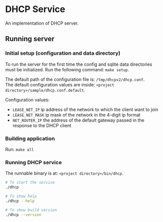 # DHCP Service

An implementation of DHCP server.

## Running server
### Initial setup (configuration and data directory)
To run the server for the first time the config and sqlite data directories must be initialized. Run the following command: `make setup`.

The default path of the configuration file is: `/tmp/dhcpv2/dhcp.conf`.  
The default configuration values are inside: `<project directory>/sample/dhcp.conf.default`.  
  
Configuration values:
- `LEASE_NET_IP` ip address of the network to which the client want to join
- `LEASE_NET_MASK` ip mask of the network in the 4-digit ip format
- `NET_ROUTER_IP` the address of the default gateway passed in the response to the DHCP client

### Building application
Run: `make all`

### Running DHCP service
The runnable binary is at: `<project directory>/bin/dhcp`.
```bash
# To start the service
./dhcp

# To show help
./dhcp --help

# To show build version
./dhcp --version

```
